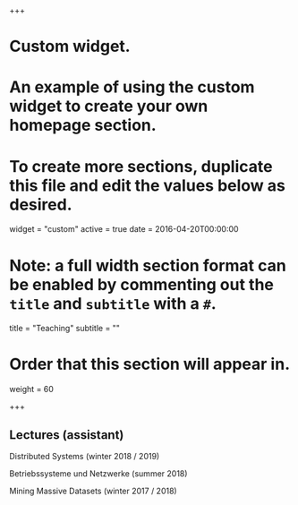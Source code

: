 +++
# Custom widget.
# An example of using the custom widget to create your own homepage section.
# To create more sections, duplicate this file and edit the values below as desired.
widget = "custom"
active = true
date = 2016-04-20T00:00:00

# Note: a full width section format can be enabled by commenting out the `title` and `subtitle` with a `#`.
title = "Teaching"
subtitle = ""

# Order that this section will appear in.
weight = 60

+++

## Lectures (assistant)

Distributed Systems (winter 2018 / 2019)

Betriebssysteme und Netzwerke (summer 2018)

Mining Massive Datasets (winter 2017 / 2018)
